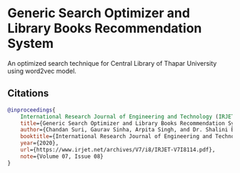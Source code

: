 # Generic Search Optimizer and Library Books Recommendation System
An optimized search technique for Central Library of Thapar University using word2vec model.

## Citations

```bibtex
@inproceedings{
    International Research Journal of Engineering and Technology (IRJET),
    title={Generic Search Optimizer and Library Books Recommendation System},
    author={Chandan Suri, Gaurav Sinha, Arpita Singh, and Dr. Shalini Batra},
    booktitle={International Research Journal of Engineering and Technology (IRJET)},
    year={2020},
    url={https://www.irjet.net/archives/V7/i8/IRJET-V7I8114.pdf},
    note={Volume 07, Issue 08}
}
```
